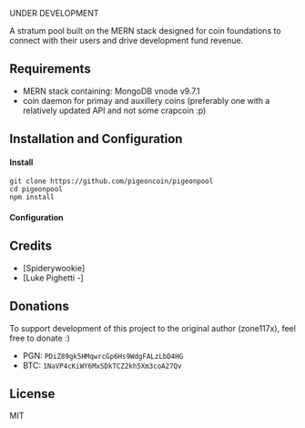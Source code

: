 UNDER DEVELOPMENT

A stratum pool built on the MERN stack designed for coin foundations to connect with their users and drive development fund revenue.


Requirements
------------
* MERN stack containing: MongoDB vnode v9.7.1
* coin daemon for primay and auxillery coins (preferably one with a relatively updated API and not some crapcoin :p)


Installation and Configuration
-------------

#### Install

```
git clone https://github.com/pigeoncoin/pigeonpool
cd pigeonpool
npm install
```

#### Configuration




Credits
-------
* [Spiderywookie]
* [Luke Pighetti -]


Donations
---------
To support development of this project to the original author (zone117x), feel free to donate :)

* PGN: `PDiZ89gk5HMqwrcGp6Hs9WdgFALzLbD4HG`
* BTC: `1NaVP4cKiWY6MxSDkTCZ2kh5Xm3coA27Qv`


License
-------
MIT
